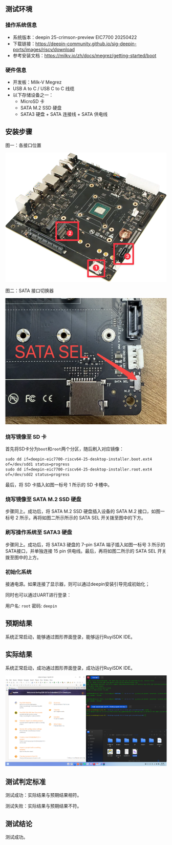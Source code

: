 ## 测试环境

### 操作系统信息

- 系统版本：deepin 25-crimson-preview EIC7700 20250422
- 下载链接：https://deepin-community.github.io/sig-deepin-ports/images/riscv/download
- 参考安装文档：https://milkv.io/zh/docs/megrez/getting-started/boot

### 硬件信息

- 开发板：Milk-V Megrez
- USB A to C / USB C to C 线缆
- 以下存储设备之一：
  - MicroSD 卡
  - SATA M.2 SSD 硬盘
  - SATA3 硬盘 + SATA 连接线 + SATA 供电线

## 安装步骤

图一：各接口位置

![Megrez View](megrez-view.png)

图二：SATA 接口切换器

![Megrez SATA SEL](megrez-sata-sel.png)

### 烧写镜像至 SD 卡

首先将SD卡分为`boot`和`root`两个分区，随后刷入对应镜像：

``` shell
sudo dd if=deepin-eic7700-riscv64-25-desktop-installer.boot.ext4 of=/dev/sdd1 status=progress
sudo dd if=deepin-eic7700-riscv64-25-desktop-installer.root.ext4 of=/dev/sdd2 status=progress
```

最后，将 SD 卡插入如图一标号 1 所示的 SD 卡槽中。

### 烧写镜像至 SATA M.2 SSD 硬盘

步骤同上。成功后，将 SATA M.2 SSD 硬盘插入设备的 SATA M.2 接口，如图一标号 2 所示，再将如图二所示所示的 SATA SEL 开关拨至图中的下方。

### 刷写操作系统至 SATA3 硬盘

步骤同上。成功后，将 SATA3 硬盘的 7-pin SATA 端子插入如图一标号 3 所示的 SATA接口，并单独连接 15 pin 供电线。最后，再将如图二所示的 SATA SEL 开关拨至图中的上方。

### 初始化系统

接通电源。如果连接了显示器，则可以通过deepin安装引导完成初始化；

同时也可以通过UART进行登录：

用户名: `root`
密码: `deepin`

## 预期结果

系统正常启动，能够通过图形界面登录，能够运行RuyiSDK IDE。

## 实际结果

系统正常启动，成功通过图形界面登录，成功运行RuyiSDK IDE。

![screenshot](./screenshot.png)

## 测试判定标准

测试成功：实际结果与预期结果相符。

测试失败：实际结果与预期结果不符。

## 测试结论

测试成功。
